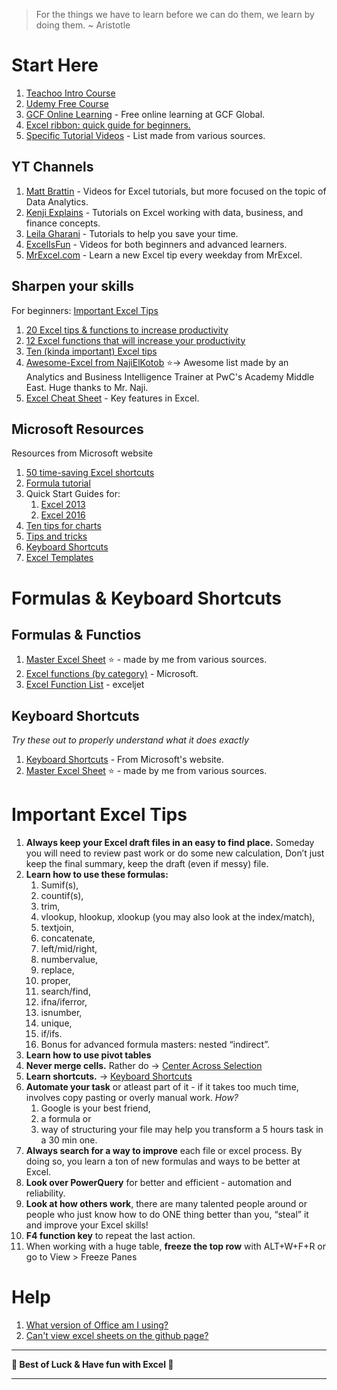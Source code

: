 > For the things we have to learn before we can do them, we learn by doing them. ~ Aristotle

# Start Here

1. [Teachoo Intro Course](https://www.teachoo.com/subjects/excel/) 
2. [Udemy Free Course](https://www.udemy.com/course/useful-excel-for-beginners/) 
3. [GCF Online Learning](https://edu.gcfglobal.org/en/topics/excel/) - Free online learning at GCF Global.
4. [Excel ribbon: quick guide for beginners.](https://www.ablebits.com/office-addins-blog/excel-ribbon-guide/)
5. [Specific Tutorial Videos](resources/Excel%20Tutorials.xlsx) - List made from various sources.

## YT Channels

1. [Matt Brattin](https://www.youtube.com/@mattbrattin) - Videos for Excel tutorials, but more focused on the topic of Data Analytics.
2. [Kenji Explains](https://www.youtube.com/@KenjiExplains) - Tutorials on Excel working with data, business, and finance concepts.
3. [Leila Gharani](https://www.youtube.com/@LeilaGharani) - Tutorials to help you save your time.
4. [ExcelIsFun](https://www.youtube.com/user/ExcelIsFun/) - Videos for both beginners and advanced learners.
5. [MrExcel.com](https://www.youtube.com/user/bjele123) - Learn a new Excel tip every weekday from MrExcel.

## Sharpen your skills

For beginners: [Important Excel Tips](#important-excel-tips)

1. [20 Excel tips & functions to increase productivity](https://www.reddit.com/r/excel/comments/y0objs/here_are_20_excel_tips_functions_to_increase/)
2. [12 Excel functions that will increase your productivity](https://www.reddit.com/r/excel/comments/xhp68w/my_favorite_12_excel_functions_that_will_increase/)
3. [Ten (kinda important) Excel tips](https://www.reddit.com/r/excel/comments/xaleo5/ten_excel_tips_i_learned_during_my_sales_and/)
4. [Awesome-Excel from NajiElKotob](https://github.com/NajiElKotob/Awesome-Excel) ⭐→ Awesome list made by an Analytics and Business Intelligence Trainer at PwC's Academy Middle East. Huge thanks to Mr. Naji.
5. [Excel Cheat Sheet](https://www.computerworld.com/article/3193992/excel-2016-and-2019-cheat-sheet.html) - Key features in Excel.

## Microsoft Resources

Resources from Microsoft website

1. [50 time-saving Excel shortcuts](resources/50%20time-saving%20Excel%20shortcuts.xltx)
2. [Formula tutorial](resources/Formula%20tutorial.xltx)
3. Quick Start Guides for:
	1. [Excel 2013](resources/Quick%20Start%20Guide%20-%20Excel%202013.pdf)
	2. [Excel 2016](resources/Quick%20Start%20Guide%20-%20Excel%202016.pdf)
4. [Ten tips for charts](resources/Ten%20tips%20for%20charts.xltx)
5. [Tips and tricks](resources/Tips%20and%20tricks.xltx)
6. [Keyboard Shortcuts](https://support.microsoft.com/en-us/office/keyboard-shortcuts-in-excel-1798d9d5-842a-42b8-9c99-9b7213f0040f)
7. [Excel Templates](https://create.microsoft.com/en-us/excel-templates)

# Formulas & Keyboard Shortcuts

## Formulas & Functios

1. [Master Excel Sheet](resources/Master%20Sheet.xlsx) ⭐ - made by me from various sources.
2. [Excel functions (by category)](https://support.office.com/en-us/article/excel-functions-by-category-5f91f4e9-7b42-46d2-9bd1-63f26a86c0eb) - Microsoft.
3. [Excel Function List](https://exceljet.net/excel-functions) - exceljet

## Keyboard Shortcuts

*Try these out to properly understand what it does exactly*

1. [Keyboard Shortcuts](https://support.microsoft.com/en-us/office/keyboard-shortcuts-in-excel-1798d9d5-842a-42b8-9c99-9b7213f0040f) - From Microsoft's website.
2. [Master Excel Sheet](resources/Master%20Sheet.xlsx) ⭐ - made by me from various sources.

# Important Excel Tips

1. **Always keep your Excel draft files in an easy to find place.** Someday you will need to review past work or do some new calculation, Don’t just keep the final summary, keep the draft (even if messy) file.
2. **Learn how to use these formulas:** 
	1. Sumif(s), 
	2. countif(s), 
	3. trim, 
	4. vlookup, hlookup, xlookup (you may also look at the index/match), 
	5. textjoin, 
	6. concatenate, 
	7. left/mid/right, 
	8. numbervalue, 
	9. replace, 
	10. proper, 
	11. search/find, 
	12. ifna/iferror, 
	13. isnumber, 
	14. unique, 
	15. if/ifs. 
	16. Bonus for advanced formula masters: nested “indirect”.
3. **Learn how to use pivot tables**
4. **Never merge cells.** Rather do → [Center Across Selection](Side%20Notes.md#center-across-selection)
5. **Learn shortcuts.** → [Keyboard Shortcuts](#keyboard-shortcuts)
6. **Automate your task** or atleast part of it - if it takes too much time, involves copy pasting or overly manual work. *How?*
	1. Google is your best friend, 
	2. a formula or 
	3. way of structuring your file may help you transform a 5 hours task in a 30 min one.
7. **Always search for a way to improve** each file or excel process. By doing so, you learn a ton of new formulas and ways to be better at Excel. 
8. **Look over PowerQuery** for better and efficient - automation and reliability.
9. **Look at how others work**, there are many talented people around or people who just know how to do ONE thing better than you, “steal” it and improve your Excel skills!
10. **F4 function key** to repeat the last action.
11. When working with a huge table, **freeze the top row** with ALT+W+F+R or go to View > Freeze Panes

# Help

1. [What version of Office am I using?](https://support.microsoft.com/en-us/office/about-office-what-version-of-office-am-i-using-932788b8-a3ce-44bf-bb09-e334518b8b19)
2. [Can't view excel sheets on the github page?]()

---

**🌟 Best of Luck & Have fun with Excel 🌟**

---
